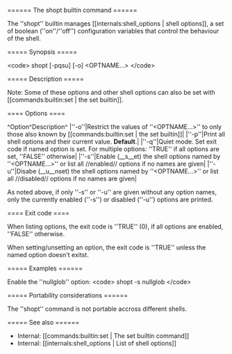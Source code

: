====== The shopt builtin command ======

The ''shopt'' builtin manages [[internals:shell_options | shell options]], a set of boolean (''on''/''off'') configuration variables that control the behaviour of the shell.

===== Synopsis =====

&lt;code&gt;
shopt [-pqsu] [-o] &lt;OPTNAME...&gt;
&lt;/code&gt;

===== Description =====

Note: Some of these options and other shell options can also be set with [[commands:builtin:set | the set builtin]].

==== Options ====

^Option^Description^
|''-o''|Restrict the values of ''&lt;OPTNAME...&gt;'' to only those also known by [[commands:builtin:set | the set builtin]]|
|''-p''|Print all shell options and their current value. **Default**.|
|''-q''|Quiet mode. Set exit code if named option is set. For multiple options: ''TRUE'' if all options are set, ''FALSE'' otherwise|
|''-s''|Enable (__s__et) the shell options named by ''&lt;OPTNAME...&gt;'' or list all //enabled// options if no names are given|
|''-u''|Disabe (__u__nset) the shell options named by ''&lt;OPTNAME...&gt;'' or list all //disabled// options if no names are given|

As noted above, if only ''-s'' or ''-u'' are given without any option names, only the currently enabled (''-s'') or disabled (''-u'') options are printed.

==== Exit code ====

When listing options, the exit code is ''TRUE'' (0), if all options are enabled, ''FALSE'' otherwise.

When setting/unsetting an option, the exit code is ''TRUE'' unless the named option doesn't exitst.

===== Examples ======

Enable the ''nullglob'' option:
&lt;code&gt;
shopt -s nullglob
&lt;/code&gt;

===== Portability considerations ======

The ''shopt'' command is not portable accross different shells.

===== See also ======

  * Internal: [[commands:builtin:set | The set builtin command]]
  * Internal: [[internals:shell_options | List of shell options]]
